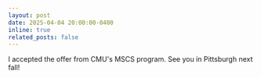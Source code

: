 ```yaml
---
layout: post
date: 2025-04-04 20:00:00-0400
inline: true
related_posts: false
---
```


I accepted the offer from CMU's MSCS program. See you in Pittsburgh next fall!